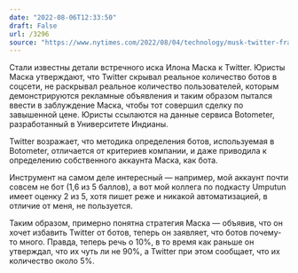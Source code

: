 ```yaml
---
date: "2022-08-06T12:33:50"
draft: False
url: /3296
source: "https://www.nytimes.com/2022/08/04/technology/musk-twitter-fraud.html"
---
```


Стали известны детали встречного иска Илона Маска к Twitter. Юристы Маска утверждают, что Twitter скрывал реальное количество ботов в соцсети, не раскрывал реальное количество пользователей, которым демонстрируются рекламные объявления и таким образом пытался ввести в заблуждение Маска, чтобы тот совершил сделку по завышенной цене. Юристы ссылаются на данные сервиса Botometer, разработанный в Университете Индианы.

Twitter возражает, что методика определения ботов, используемая в Botometer, отличается от критериев компании, и даже приводила к определению собственного аккаунта Маска, как бота.

Инструмент на самом деле интересный — например, мой аккаунт почти совсем не бот (1,6 из 5 баллов), а вот мой коллега по подкасту Umputun имеет оценку 2 из 5, хотя пишет реже и никакой автоматизацией, в отличие от меня, не пользуется. 

Таким образом, примерно понятна стратегия Маска — объявив, что он хочет избавить Twitter от ботов, теперь он заявляет, что ботов почему-то много. Правда, теперь речь о 10%, в то время как раньше он утверждал, что их чуть ли не 90%, а Twitter при этом сообщает, что их количество около 5%.
